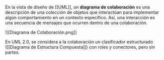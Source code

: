 En la vista de diseño de [[UML]], un **diagrama de colaboración** es una descripción de una colección de objetos que interactúan para implementar algún comportamiento en un contexto específico. Así, una interacción es una secuencia de mensajes que ocurren dentro de una colaboración.

![[Diagrama de Colaboración.png]]

En UML 2.0, se considera a la colaboración un clasificador estructurado ([[Diagrama de Estructura Compuesta]]) con roles y conectores, pero sin partes.
